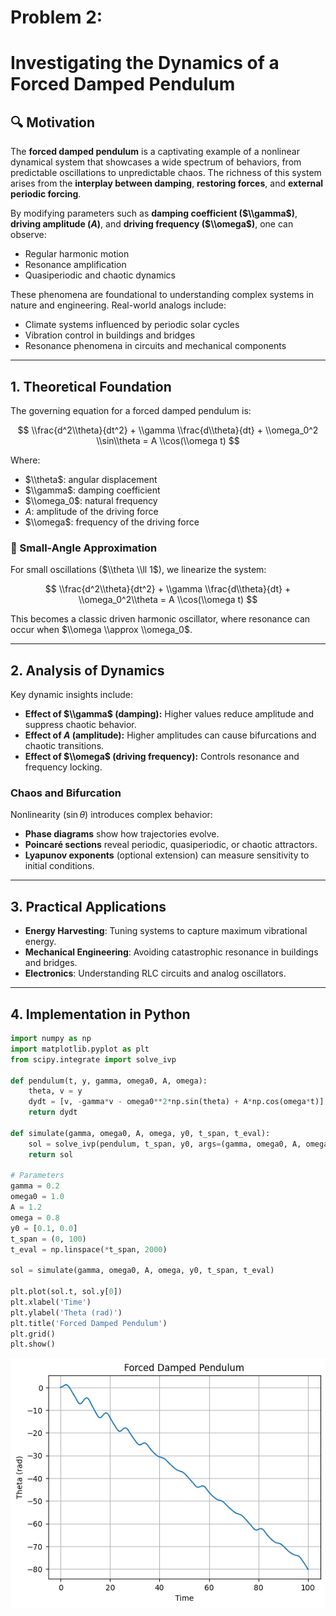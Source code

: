# Problem 2:

# Investigating the Dynamics of a Forced Damped Pendulum

## 🔍 Motivation

The **forced damped pendulum** is a captivating example of a nonlinear dynamical system that showcases a wide spectrum of behaviors, from predictable oscillations to unpredictable chaos. The richness of this system arises from the **interplay between damping**, **restoring forces**, and **external periodic forcing**.

By modifying parameters such as **damping coefficient ($\\gamma$)**, **driving amplitude ($A$)**, and **driving frequency ($\\omega$)**, one can observe:

- Regular harmonic motion
- Resonance amplification
- Quasiperiodic and chaotic dynamics

These phenomena are foundational to understanding complex systems in nature and engineering. Real-world analogs include:

- Climate systems influenced by periodic solar cycles
- Vibration control in buildings and bridges
- Resonance phenomena in circuits and mechanical components

---

## 1. Theoretical Foundation

The governing equation for a forced damped pendulum is:

$$
\\frac{d^2\\theta}{dt^2} + \\gamma \\frac{d\\theta}{dt} + \\omega_0^2 \\sin\\theta = A \\cos(\\omega t)
$$

Where:

- $\\theta$: angular displacement
- $\\gamma$: damping coefficient
- $\\omega_0$: natural frequency
- $A$: amplitude of the driving force
- $\\omega$: frequency of the driving force

### 🔸 Small-Angle Approximation

For small oscillations ($\\theta \\ll 1$), we linearize the system:

$$
\\frac{d^2\\theta}{dt^2} + \\gamma \\frac{d\\theta}{dt} + \\omega_0^2\\theta = A \\cos(\\omega t)
$$

This becomes a classic driven harmonic oscillator, where resonance can occur when $\\omega \\approx \\omega_0$.

---

## 2. Analysis of Dynamics

Key dynamic insights include:

- **Effect of $\\gamma$ (damping):** Higher values reduce amplitude and suppress chaotic behavior.
- **Effect of $A$ (amplitude):** Higher amplitudes can cause bifurcations and chaotic transitions.
- **Effect of $\\omega$ (driving frequency):** Controls resonance and frequency locking.

### Chaos and Bifurcation

Nonlinearity ($\sin\theta$) introduces complex behavior:

- **Phase diagrams** show how trajectories evolve.
- **Poincaré sections** reveal periodic, quasiperiodic, or chaotic attractors.
- **Lyapunov exponents** (optional extension) can measure sensitivity to initial conditions.

---

## 3. Practical Applications

- **Energy Harvesting**: Tuning systems to capture maximum vibrational energy.
- **Mechanical Engineering**: Avoiding catastrophic resonance in buildings and bridges.
- **Electronics**: Understanding RLC circuits and analog oscillators.

---

## 4. Implementation in Python

```python
import numpy as np
import matplotlib.pyplot as plt
from scipy.integrate import solve_ivp

def pendulum(t, y, gamma, omega0, A, omega):
    theta, v = y
    dydt = [v, -gamma*v - omega0**2*np.sin(theta) + A*np.cos(omega*t)]
    return dydt

def simulate(gamma, omega0, A, omega, y0, t_span, t_eval):
    sol = solve_ivp(pendulum, t_span, y0, args=(gamma, omega0, A, omega), t_eval=t_eval)
    return sol

# Parameters
gamma = 0.2
omega0 = 1.0
A = 1.2
omega = 0.8
y0 = [0.1, 0.0]
t_span = (0, 100)
t_eval = np.linspace(*t_span, 2000)

sol = simulate(gamma, omega0, A, omega, y0, t_span, t_eval)

plt.plot(sol.t, sol.y[0])
plt.xlabel('Time')
plt.ylabel('Theta (rad)')
plt.title('Forced Damped Pendulum')
plt.grid()
plt.show()

```

![Output](velocities.png)
